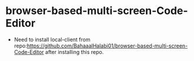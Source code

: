 # browser-based-multi-screen-Code-Editor

- Need to install local-client from repo:https://github.com/BahaaalHalabi01/browser-based-multi-screen-Code-Editor after installing this repo.
